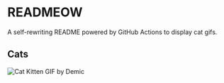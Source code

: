 # READMEOW

A self-rewriting README powered by GitHub Actions to display cat gifs.

## Cats

![Cat Kitten GIF by Demic](https://media3.giphy.com/media/v1.Y2lkPTlhY2QwMmRhMDNlZTJ1em54YXRyam44eTRpNXp2aXh0MHUxcDExNzdoOTVkbDVibSZlcD12MV9naWZzX3NlYXJjaCZjdD1n/3oriO0OEd9QIDdllqo/200.gif)
